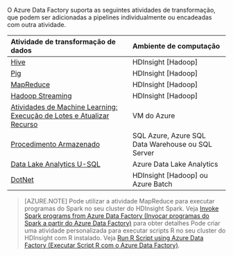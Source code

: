 O Azure Data Factory suporta as seguintes atividades de transformação, que podem ser adicionadas a pipelines individualmente ou encadeadas com outra atividade.

Atividade de transformação de dados |  Ambiente de computação 
:----------------------- | :--------------------
[Hive](../articles/data-factory/data-factory-hive-activity.md) | HDInsight [Hadoop] 
[Pig](../articles/data-factory/data-factory-pig-activity.md) | HDInsight [Hadoop]  
[MapReduce](../articles/data-factory/data-factory-map-reduce.md) | HDInsight [Hadoop]  
[Hadoop Streaming](../articles/data-factory/data-factory-hadoop-streaming-activity.md) | HDInsight [Hadoop]
[Atividades de Machine Learning: Execução de Lotes e Atualizar Recurso](../articles/data-factory/data-factory-azure-ml-batch-execution-activity.md) | VM do Azure 
[Procedimento Armazenado](../articles/data-factory/data-factory-stored-proc-activity.md) | SQL Azure, Azure SQL Data Warehouse ou SQL Server |
[Data Lake Analytics U-SQL](../articles/data-factory/data-factory-usql-activity.md) | Azure Data Lake Analytics 
[DotNet](../articles/data-factory/data-factory-use-custom-activities.md) | HDInsight [Hadoop] ou Azure Batch
   
> [AZURE.NOTE] 
> Pode utilizar a atividade MapReduce para executar programas do Spark no seu cluster do HDInsight Spark. Veja [Invoke Spark programs from Azure Data Factory (Invocar programas do Spark a partir do Azure Data Factory)](../articles/data-factory/data-factory-spark.md) para obter detalhes
> Pode criar uma atividade personalizada para executar scripts R no seu cluster do HDInsight com R instalado. Veja [Run R Script using Azure Data Factory (Executar Script R com o Azure Data Factory)](https://github.com/Azure/Azure-DataFactory/tree/master/Samples/RunRScriptUsingADFSample).

<!--HONumber=Sep16_HO4-->


